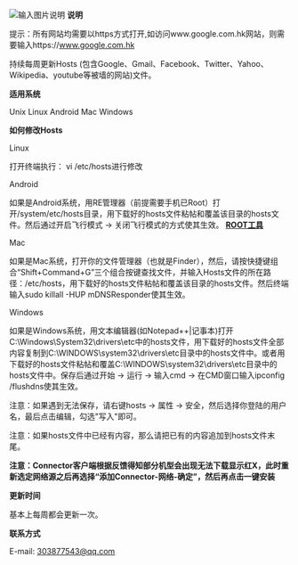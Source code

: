 ![输入图片说明](https://git.oschina.net/uploads/images/2017/0627/115003_625032bf_1285254.png "在这里输入图片标题")
**说明** 

提示：所有网站均需要以https方式打开,如访问www.google.com.hk网站，则需要输入https://www.google.com.hk

持续每周更新Hosts (包含Google、Gmail、Facebook、Twitter、Yahoo、Wikipedia、youtube等被墙的网站)文件。



 **适用系统** 

Unix
Linux
Android
Mac
Windows


 **如何修改Hosts** 


Linux 

打开终端执行： vi /etc/hosts进行修改

Android

如果是Android系统，用RE管理器（前提需要手机已Root）打开/system/etc/hosts目录，用下载好的hosts文件粘帖和覆盖该目录的hosts文件。然后通过开启飞行模式 -> 关闭飞行模式的方式使其生效。  **[ROOT工具
](http://zh.kingroot.net/)** 

Mac

如果是Mac系统，打开你的文件管理器（也就是Finder），然后，请按快捷键组合“Shift+Command+G”三个组合按键查找文件，并输入Hosts文件的所在路径：/etc/hosts，用下载好的hosts文件粘帖和覆盖该目录的hosts文件。然后终端输入sudo killall -HUP mDNSResponder使其生效。

Windows

如果是Windows系统，用文本编辑器(如Notepad++|记事本)打开C:\Windows\System32\drivers\etc中的hosts文件，用下载好的hosts文件全部内容复制到C:\WINDOWS\system32\drivers\etc目录中的hosts文件中。或者用下载好的hosts文件粘帖和覆盖C:\WINDOWS\system32\drivers\etc目录中的hosts文件中。保存后通过开始 -> 运行 -> 输入cmd -> 在CMD窗口输入ipconfig /flushdns使其生效。

注意：如果遇到无法保存，请右键hosts -> 属性 -> 安全，然后选择你登陆的用户名，最后点击编辑，勾选"写入"即可。

注意：如果hosts文件中已经有内容，那么请把已有的内容追加到hosts文件末尾。

 **注意：Connector客户端根据反馈得知部分机型会出现无法下载显示红X，此时重新选定网络源之后再选择“添加Connector-网络-确定”，然后再点击一键安装** 


 **更新时间** 

基本上每周都会更新一次。


 **联系方式** 

E-mail: 303877543@qq.com